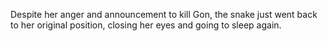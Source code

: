 Despite her anger and announcement to kill Gon, the snake just went back to her original position, closing her eyes and going to sleep again.